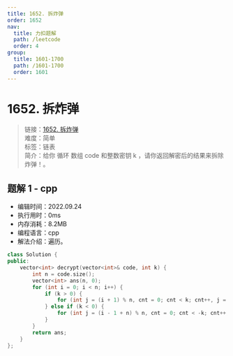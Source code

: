 ```yaml
---
title: 1652. 拆炸弹
order: 1652
nav:
  title: 力扣题解
  path: /leetcode
  order: 4
group:
  title: 1601-1700
  path: /1601-1700
  order: 1601
---
```


# 1652. 拆炸弹
    
> 链接：[1652. 拆炸弹](https://leetcode.cn/problems/defuse-the-bomb/)  
> 难度：简单  
> 标签：链表  
> 简介：给你 循环 数组 code 和整数密钥 k ，请你返回解密后的结果来拆除炸弹！。
      
## 题解 1 - cpp
- 编辑时间：2022.09.24
- 执行用时：0ms
- 内存消耗：8.2MB
- 编程语言：cpp
- 解法介绍：遍历。
```cpp
class Solution {
public:
    vector<int> decrypt(vector<int>& code, int k) {
        int n = code.size();
        vector<int> ans(n, 0);
        for (int i = 0; i < n; i++) {
            if (k > 0) {
                for (int j = (i + 1) % n, cnt = 0; cnt < k; cnt++, j = (j + 1) % n) ans[i] += code[j];
            } else if (k < 0) {
                for (int j = (i - 1 + n) % n, cnt = 0; cnt < -k; cnt++, j = (j - 1 + n) % n) ans[i] += code[j];
            }
        }
        return ans;
    }
};
```

      